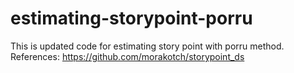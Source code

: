# estimating-storypoint-porru
This is updated code for estimating story point with porru method. References: https://github.com/morakotch/storypoint_ds
